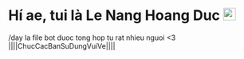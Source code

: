
<h1> Hí ae, tui là Le Nang Hoang Duc <img src="https://github.com/souvikguria98/souvikguria98/blob/master/Hi.gif" width="25"></h1> 
/day la file bot duoc tong hop tu rat nhieu nguoi <3
||||ChucCacBanSuDungVuiVe||||